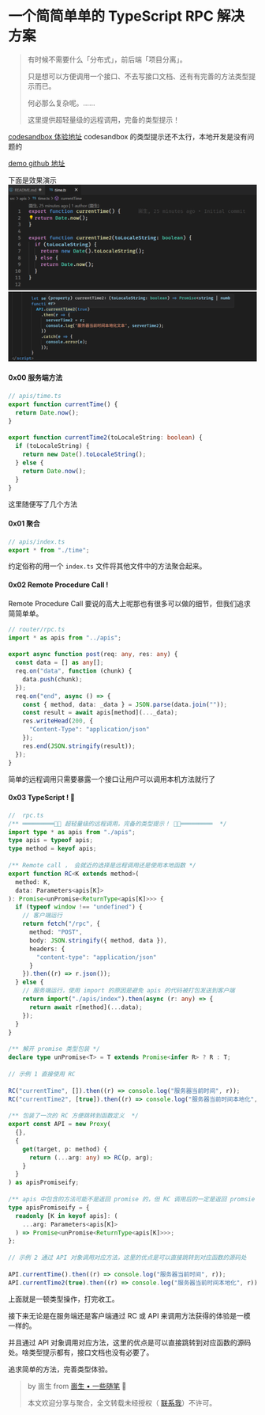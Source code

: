 # 一个简简单单的 TypeScript RPC 解决方案

> 有时候不需要什么「分布式」，前后端「项目分离」。
>
> 只是想可以方便调用一个接口、不去写接口文档、还有有完善的方法类型提示而已。
>
> 何必那么复杂呢。......
>
> 这里提供超轻量级的远程调用，完备的类型提示！

[codesandbox 体验地址](https://codesandbox.io/s/github/2234839/typescript_RPC_demo?utm_medium=plugin&file=/src/rpc.ts) codesandbox 的类型提示还不太行，本地开发是没有问题的

[demo  github 地址](https://github.com/2234839/typescript_RPC_demo)

下面是效果演示
![time.ts截图](./static/time.ts.png)
![效果演示](./static/demo.png)

#### 0x00 服务端方法

```typescript
// apis/time.ts
export function currentTime() {
  return Date.now();
}

export function currentTime2(toLocaleString: boolean) {
  if (toLocaleString) {
    return new Date().toLocaleString();
  } else {
    return Date.now();
  }
}
```

这里随便写了几个方法

#### 0x01 聚合

```typescript
// apis/index.ts
export * from "./time";
```

约定俗称的用一个 `index.ts` 文件将其他文件中的方法聚合起来。

#### 0x02 Remote Procedure Call !

Remote Procedure Call 要说的高大上呢那也有很多可以做的细节，但我们追求简简单单。

```typescript
// router/rpc.ts
import * as apis from "../apis";

export async function post(req: any, res: any) {
  const data = [] as any[];
  req.on("data", function (chunk) {
    data.push(chunk);
  });
  req.on("end", async () => {
    const { method, data: _data } = JSON.parse(data.join(""));
    const result = await apis[method](..._data);
    res.writeHead(200, {
      "Content-Type": "application/json"
    });
    res.end(JSON.stringify(result));
  });
}
```

简单的远程调用只需要暴露一个接口让用户可以调用本机方法就行了

#### 0x03 TypeScript ! 🎉

```typescript
//  rpc.ts
/** ═════════🏳‍🌈 超轻量级的远程调用，完备的类型提示！ 🏳‍🌈═════════  */
import type * as apis from "./apis";
type apis = typeof apis;
type method = keyof apis;

/** Remote call ， 会就近的选择是远程调用还是使用本地函数 */
export function RC<K extends method>(
  method: K,
  data: Parameters<apis[K]>
): Promise<unPromise<ReturnType<apis[K]>>> {
  if (typeof window !== "undefined") {
    // 客户端运行
    return fetch("/rpc", {
      method: "POST",
      body: JSON.stringify({ method, data }),
      headers: {
        "content-type": "application/json"
      }
    }).then((r) => r.json());
  } else {
    // 服务端运行，使用 import 的原因是避免 apis 的代码被打包发送到客户端
    return import("./apis/index").then(async (r: any) => {
      return await r[method](...data);
    });
  }
}

/** 解开 promise 类型包装 */
declare type unPromise<T> = T extends Promise<infer R> ? R : T;

// 示例 1 直接使用 RC

RC("currentTime", []).then((r) => console.log("服务器当前时间", r));
RC("currentTime2", [true]).then((r) => console.log("服务器当前时间本地化", r));

/** 包装了一次的 RC 方便跳转到函数定义  */
export const API = new Proxy(
  {},
  {
    get(target, p: method) {
      return (...arg: any) => RC(p, arg);
    }
  }
) as apisPromiseify;

/** apis 中包含的方法可能不是返回 promise 的，但 RC 调用后的一定是返回 promsie */
type apisPromiseify = {
  readonly [K in keyof apis]: (
    ...arg: Parameters<apis[K]>
  ) => Promise<unPromise<ReturnType<apis[K]>>>;
};

// 示例 2 通过 API 对象调用对应方法，这里的优点是可以直接跳转到对应函数的源码处

API.currentTime().then((r) => console.log("服务器当前时间", r));
API.currentTime2(true).then((r) => console.log("服务器当前时间本地化", r));

```

上面就是一顿类型操作，打完收工。

接下来无论是在服务端还是客户端通过 RC 或 API 来调用方法获得的体验是一模一样的。

并且通过 API 对象调用对应方法，这里的优点是可以直接跳转到对应函数的源码处。啥类型提示都有，接口文档也没有必要了。

追求简单的方法，完善类型体验。

> by 崮生 from [崮生 • 一些随笔](https://shenzilong.cn/record/%E6%AF%8F%E6%97%A5%E6%80%BB%E7%BB%93/2020/11%E6%9C%88.html) 🎨
>
> 本文欢迎分享与聚合，全文转载未经授权（ [联系我](https://shenzilong.cn/%E5%85%B3%E4%BA%8E/%E7%94%B3%E5%AD%90%E9%BE%99.html#%E6%88%91%E7%9A%84%E8%81%94%E7%B3%BB%E6%96%B9%E5%BC%8F)）不许可。
